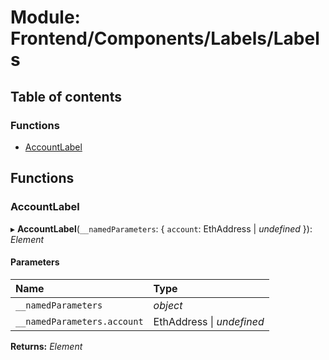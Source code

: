 # Module: Frontend/Components/Labels/Labels

## Table of contents

### Functions

- [AccountLabel](frontend_components_labels_labels.md#accountlabel)

## Functions

### AccountLabel

▸ **AccountLabel**(`__namedParameters`: { `account`: EthAddress \| _undefined_ }): _Element_

#### Parameters

| Name                        | Type                      |
| :-------------------------- | :------------------------ |
| `__namedParameters`         | _object_                  |
| `__namedParameters.account` | EthAddress \| _undefined_ |

**Returns:** _Element_

